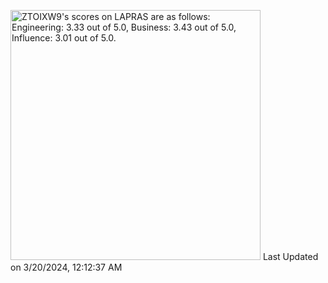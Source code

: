 <!---
- 👋 Hi, I’m @Khitoshi
- 👀 I’m interested in ...
- 🌱 I’m currently learning ...
- 💞️ I’m looking to collaborate on ...
- 📫 How to reach me ...

--->

<!---
Khitoshi/Khitoshi is a ✨ special ✨ repository because its `README.md` (this file) appears on your GitHub profile.
You can click the Preview link to take a look at your changes.
--->

<!--START_SECTION:lapras-card-->
<p ><a href="https://lapras.com/public/ZTOIXW9" target="_blank" rel="noopener noreferrer"><img alt="ZTOIXW9's scores on LAPRAS are as follows: Engineering: 3.33 out of 5.0, Business: 3.43 out of 5.0, Influence: 3.01 out of 5.0." src="https://lapras-card-generator.vercel.app/api/svg?e=3.33&b=3.43&i=3.01&b1=%23232323&b2=%236d6d6d&i1=%23212121&i2=%23818181&l=en" width="400" ></a>  
Last Updated on 3/20/2024, 12:12:37 AM</p>
<!--END_SECTION:lapras-card-->
